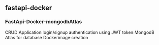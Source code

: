 ## fastapi-docker
### FastApi-Docker-mongodbAtlas 
CRUD Application
login/signup authentication using JWT token
MongodB Atlas for database
Dockerimage creation
